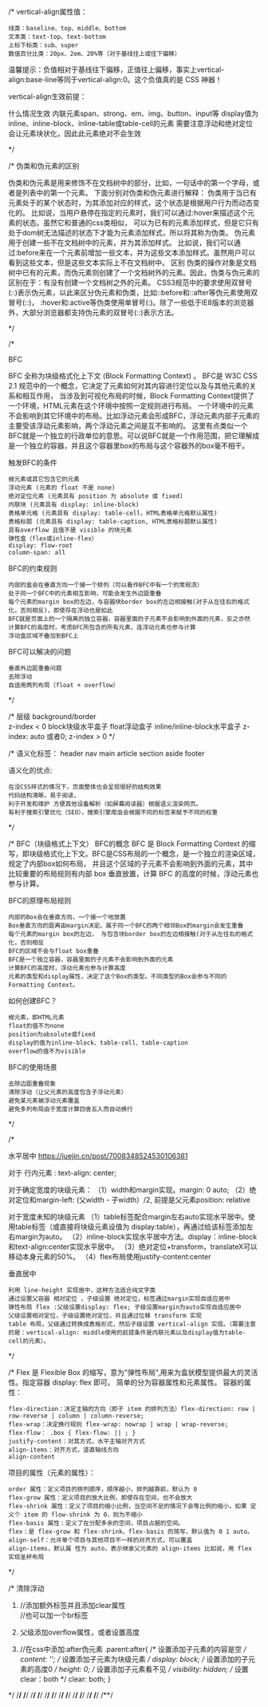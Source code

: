/*
vertical-align属性值：

	线类：baseline、top、middle、bottom
	文本类：text-top、text-bottom
	上标下标类：sub、super
	数值百分比类：20px、2em、20%等（对于基线往上或往下偏移）


温馨提示：负值相对于基线往下偏移，正值往上偏移，事实上vertical-align:base-line等同于vertical-align:0。这个负值真的是 CSS 神器！

vertical-align生效前提：

什么情况生效
	内联元素span、strong、em、img、button、input等
	display值为inline、inline-block、inline-table或table-cell的元素
	需要注意浮动和绝对定位会让元素块状化，因此此元素绝对不会生效

*/

/*
伪类和伪元素的区别

伪类和伪元素是用来修饰不在文档树中的部分，比如，一句话中的第一个字母，或者是列表中的第一个元素。
下面分别对伪类和伪元素进行解释：
伪类用于当已有元素处于的某个状态时，为其添加对应的样式，这个状态是根据用户行为而动态变化的。
比如说，当用户悬停在指定的元素时，我们可以通过:hover来描述这个元素的状态。虽然它和普通的css类相似，
可以为已有的元素添加样式，但是它只有处于dom树无法描述的状态下才能为元素添加样式，所以将其称为伪类。
伪元素用于创建一些不在文档树中的元素，并为其添加样式。
比如说，我们可以通过:before来在一个元素前增加一些文本，并为这些文本添加样式。虽然用户可以看到这些文本，但是这些文本实际上不在文档树中。
区别
	伪类的操作对象是文档树中已有的元素，而伪元素则创建了一个文档树外的元素。因此，伪类与伪元素的区别在于：有没有创建一个文档树之外的元素。
	CSS3规范中的要求使用双冒号(::)表示伪元素，以此来区分伪元素和伪类，比如::before和::after等伪元素使用双冒号(::)，
	:hover和:active等伪类使用单冒号(:)。除了一些低于IE8版本的浏览器外，大部分浏览器都支持伪元素的双冒号(::)表示方法。

*/


/*

BFC

BFC 全称为块级格式化上下文 (Block Formatting Context) 。
BFC是 W3C CSS 2.1 规范中的一个概念，它决定了元素如何对其内容进行定位以及与其他元素的关系和相互作用，
当涉及到可视化布局的时候，Block Formatting Context提供了一个环境，HTML元素在这个环境中按照一定规则进行布局。
一个环境中的元素不会影响到其它环境中的布局。比如浮动元素会形成BFC，浮动元素内部子元素的主要受该浮动元素影响，两个浮动元素之间是互不影响的。
这里有点类似一个BFC就是一个独立的行政单位的意思。可以说BFC就是一个作用范围，把它理解成是一个独立的容器，并且这个容器里box的布局与这个容器外的box毫不相干。

触发BFC的条件

	根元素或其它包含它的元素
	浮动元素 (元素的 float 不是 none)
	绝对定位元素 (元素具有 position 为 absolute 或 fixed)
	内联块 (元素具有 display: inline-block)
	表格单元格 (元素具有 display: table-cell，HTML表格单元格默认属性)
	表格标题 (元素具有 display: table-caption, HTML表格标题默认属性)
	具有overflow 且值不是 visible 的块元素
	弹性盒（flex或inline-flex）
	display: flow-root
	column-span: all

BFC的约束规则

	内部的盒会在垂直方向一个接一个排列（可以看作BFC中有一个的常规流）
	处于同一个BFC中的元素相互影响，可能会发生外边距重叠
	每个元素的margin box的左边，与容器块border box的左边相接触(对于从左往右的格式化，否则相反)，即使存在浮动也是如此
	BFC就是页面上的一个隔离的独立容器，容器里面的子元素不会影响到外面的元素，反之亦然
	计算BFC的高度时，考虑BFC所包含的所有元素，连浮动元素也参与计算
	浮动盒区域不叠加到BFC上

BFC可以解决的问题

	垂直外边距重叠问题
	去除浮动
	自适用两列布局（float + overflow）


*/




/*
层级
	background/border    
	z-index < 0 
	block块级水平盒子
	float浮动盒子
	inline/inline-block水平盒子
	z-index:  auto 或者0;
	z-index > 0
*/




/*
语义化标签：
	header nav main article section aside footer


语义化的优点:

	在没CSS样式的情况下，页面整体也会呈现很好的结构效果
	代码结构清晰，易于阅读，
	利于开发和维护 方便其他设备解析（如屏幕阅读器）根据语义渲染网页。
	有利于搜索引擎优化（SEO），搜索引擎爬虫会根据不同的标签来赋予不同的权重

*/



/*
BFC（块级格式上下文）
BFC的概念
BFC 是 Block Formatting Context 的缩写，即块级格式化上下文。BFC是CSS布局的一个概念，是一个独立的渲染区域，规定了内部box如何布局， 
并且这个区域的子元素不会影响到外面的元素，其中比较重要的布局规则有内部 box 垂直放置，计算 BFC 的高度的时候，浮动元素也参与计算。

BFC的原理布局规则

	内部的Box会在垂直方向，一个接一个地放置
	Box垂直方向的距离由margin决定。属于同一个BFC的两个相邻Box的margin会发生重叠
	每个元素的margin box的左边， 与包含块border box的左边相接触(对于从左往右的格式化，否则相反
	BFC的区域不会与float box重叠
	BFC是一个独立容器，容器里面的子元素不会影响到外面的元素
	计算BFC的高度时，浮动元素也参与计算高度
	元素的类型和display属性，决定了这个Box的类型。不同类型的Box会参与不同的Formatting Context。

如何创建BFC？

	根元素，即HTML元素
	float的值不为none
	position为absolute或fixed
	display的值为inline-block、table-cell、table-caption
	overflow的值不为visible

BFC的使用场景

	去除边距重叠现象
	清除浮动（让父元素的高度包含子浮动元素）
	避免某元素被浮动元素覆盖
	避免多列布局由于宽度计算四舍五入而自动换行



*/


/*

水平居中
https://juejin.cn/post/7008348524530106381

对于 行内元素 : text-align: center;

对于确定宽度的块级元素：
（1）width和margin实现。margin: 0 auto;
（2）绝对定位和margin-left: (父width - 子width）/2, 前提是父元素position: relative


对于宽度未知的块级元素
（1）table标签配合margin左右auto实现水平居中。使用table标签（或直接将块级元素设值为 display:table），再通过给该标签添加左右margin为auto。
（2）inline-block实现水平居中方法。display：inline-block和text-align:center实现水平居中。
（3）绝对定位+transform，translateX可以移动本身元素的50%。
（4）flex布局使用justify-content:center




垂直居中

	利用 line-height 实现居中，这种方法适合纯文字类
	通过设置父容器 相对定位 ，子级设置 绝对定位，标签通过margin实现自适应居中
	弹性布局 flex :父级设置display: flex; 子级设置margin为auto实现自适应居中
	父级设置相对定位，子级设置绝对定位，并且通过位移 transform 实现
	table 布局，父级通过转换成表格形式，然后子级设置 vertical-align 实现。（需要注意的是：vertical-align: middle使用的前提条件是内联元素以及display值为table-cell的元素）。

*/


/*
Flex 是 Flexible Box 的缩写，意为"弹性布局",用来为盒状模型提供最大的灵活性。指定容器 display: flex 即可。 简单的分为容器属性和元素属性。
容器的属性：

	flex-direction：决定主轴的方向（即子 item 的排列方法）flex-direction: row | row-reverse | column | column-reverse;
	flex-wrap：决定换行规则 flex-wrap: nowrap | wrap | wrap-reverse;
	flex-flow： .box { flex-flow: || ; }
	justify-content：对其方式，水平主轴对齐方式
	align-items：对齐方式，竖直轴线方向
	align-content

项目的属性（元素的属性）：

	order 属性：定义项目的排列顺序，顺序越小，排列越靠前，默认为 0
	flex-grow 属性：定义项目的放大比例，即使存在空间，也不会放大
	flex-shrink 属性：定义了项目的缩小比例，当空间不足的情况下会等比例的缩小，如果 定义个 item 的 flow-shrink 为 0，则为不缩小
	flex-basis 属性：定义了在分配多余的空间，项目占据的空间。
	flex：是 flex-grow 和 flex-shrink、flex-basis 的简写，默认值为 0 1 auto。
	align-self：允许单个项目与其他项目不一样的对齐方式，可以覆盖
	align-items，默认属 性为 auto，表示继承父元素的 align-items 比如说，用 flex 实现圣杯布局

*/



/*
清除浮动

1. <div class="parent">
    //添加额外标签并且添加clear属性
    <div style="clear:both"></div>
    //也可以加一个br标签
</div>

2. 父级添加overflow属性，或者设置高度

3. //在css中添加:after伪元素
.parent:after{
    /* 设置添加子元素的内容是空 */
    content: '';
    /* 设置添加子元素为块级元素 */
    display: block;
    /* 设置添加的子元素的高度0 */
    height: 0;
    /* 设置添加子元素看不见 */
    visibility: hidden;
    /* 设置clear：both */
    clear: both;
}


*/
/**/
/**/
/**/
/**/
/**/
/**/
/**/
/**/
/**/
/**/
/**/
/**/
/**/














































































































































































































































































































































































































































































































































































































































































































































































































































































































































